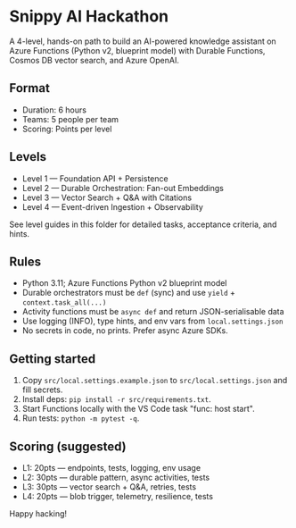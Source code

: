 # Snippy AI Hackathon

A 4-level, hands-on path to build an AI-powered knowledge assistant on Azure Functions (Python v2, blueprint model) with Durable Functions, Cosmos DB vector search, and Azure OpenAI.

## Format
- Duration: 6 hours
- Teams: 5 people per team
- Scoring: Points per level

## Levels
- Level 1 — Foundation API + Persistence
- Level 2 — Durable Orchestration: Fan-out Embeddings
- Level 3 — Vector Search + Q&A with Citations
- Level 4 — Event-driven Ingestion + Observability

See level guides in this folder for detailed tasks, acceptance criteria, and hints.

## Rules
- Python 3.11; Azure Functions Python v2 blueprint model
- Durable orchestrators must be `def` (sync) and use `yield` + `context.task_all(...)`
- Activity functions must be `async def` and return JSON-serialisable data
- Use logging (INFO), type hints, and env vars from `local.settings.json`
- No secrets in code, no prints. Prefer async Azure SDKs.

## Getting started
1. Copy `src/local.settings.example.json` to `src/local.settings.json` and fill secrets.
2. Install deps: `pip install -r src/requirements.txt`.
3. Start Functions locally with the VS Code task "func: host start".
4. Run tests: `python -m pytest -q`.

## Scoring (suggested)
- L1: 20pts — endpoints, tests, logging, env usage
- L2: 30pts — durable pattern, async activities, tests
- L3: 30pts — vector search + Q&A, retries, tests
- L4: 20pts — blob trigger, telemetry, resilience, tests

Happy hacking!
